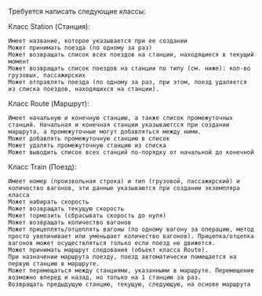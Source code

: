 Требуется написать следующие классы:

Класс Station (Станция):

    Имеет название, которое указывается при ее создании
    Может принимать поезда (по одному за раз)
    Может возвращать список всех поездов на станции, находящиеся в текущий момент
    Может возвращать список поездов на станции по типу (см. ниже): кол-во грузовых, пассажирских
    Может отправлять поезда (по одному за раз, при этом, поезд удаляется из списка поездов, находящихся на станции).


Класс Route (Маршрут):

    Имеет начальную и конечную станцию, а также список промежуточных станций. Начальная и конечная станции указываютсся при создании маршрута, а промежуточные могут добавляться между ними.
    Может добавлять промежуточную станцию в список
    Может удалять промежуточную станцию из списка
    Может выводить список всех станций по-порядку от начальной до конечной


Класс Train (Поезд):

    Имеет номер (произвольная строка) и тип (грузовой, пассажирский) и количество вагонов, эти данные указываются при создании экземпляра класса
    Может набирать скорость
    Может возвращать текущую скорость
    Может тормозить (сбрасывать скорость до нуля)
    Может возвращать количество вагонов
    Может прицеплять/отцеплять вагоны (по одному вагону за операцию, метод просто увеличивает или уменьшает количество вагонов). Прицепка/отцепка вагонов может осуществляться только если поезд не движется.
    Может принимать маршрут следования (объект класса Route). 
    При назначении маршрута поезду, поезд автоматически помещается на первую станцию в маршруте.
    Может перемещаться между станциями, указанными в маршруте. Перемещение возможно вперед и назад, но только на 1 станцию за раз.
    Возвращать предыдущую станцию, текущую, следующую, на основе маршрута